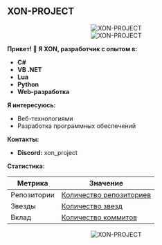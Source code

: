 ## XON-PROJECT
<div align="center">
  <img src="https://komarev.com/ghpvc/?username=XON-PROJECT&label=Profile%20views&color=0e75b6&style=flat" alt="XON-PROJECT" />
</div>

<div align="center">
  <img src="https://github-readme-stats.vercel.app/api/top-langs/?username=XON-PROJECT&layout=compact&langs_count=5&theme=tokyonight" alt="XON-PROJECT" />
</div>

**Привет! 👋 Я XON, разработчик с опытом в:**

- **C#**
- **VB .NET**
- **Lua**
- **Python**
- **Web-разработка**

**Я интересуюсь:**

- Веб-технологиями
- Разработка программных обеспечений

**Контакты:**

- **Discord:** xon_project

**Статистика:**

|  **Метрика**  | **Значение** |
|---|---|
| Репозитории | [Количество репозиториев](https://github.com/XON-PROJECT?tab=repositories) |
| Звезды | [Количество звезд](https://github.com/XON-PROJECT?tab=stars) |
| Вклад | [Количество коммитов](https://github.com/XON-PROJECT?tab=overview) |

<div align="center">
  <img src="https://github-readme-stats.vercel.app/api?username=XON-PROJECT&show_icons=true&theme=tokyonight&count_private=true" alt="XON-PROJECT" />
</div>
